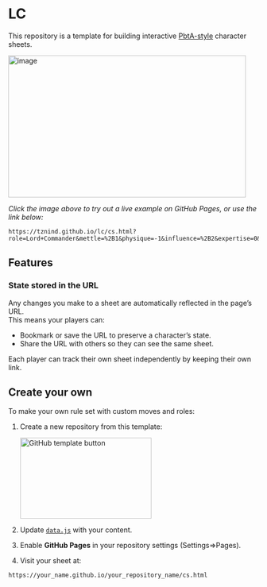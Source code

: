 # LC
This repository is a template for building interactive [PbtA-style](https://en.wikipedia.org/wiki/Powered_by_the_Apocalypse?utm_source=chatgpt.com) character sheets.

<a href="https://tznind.github.io/lc/cs.html?role=Lord+Commander&mettle=%2B1&physique=-1&influence=%2B2&expertise=0&conviction=%2B1&name=Selene+Vortrix&player=Thomas">
<img width="478" height="286" alt="image" src="https://github.com/user-attachments/assets/02a1f67c-de79-4e7e-a043-8e90e0f645f2" />
</a>

_Click the image above to try out a live example on GitHub Pages, or use the link below:_

```
https://tznind.github.io/lc/cs.html?role=Lord+Commander&mettle=%2B1&physique=-1&influence=%2B2&expertise=0&conviction=%2B1&name=Selene+Vortrix&player=Thomas
```

## Features

### State stored in the URL
Any changes you make to a sheet are automatically reflected in the page’s URL.  
This means your players can:

- Bookmark or save the URL to preserve a character’s state.  
- Share the URL with others so they can see the same sheet.  

Each player can track their own sheet independently by keeping their own link.

## Create your own

To make your own rule set with custom moves and roles:

1. Create a new repository from this template:  

   <img width="264" height="163" alt="GitHub template button" src="https://github.com/user-attachments/assets/6c97f925-6db8-4687-ba26-101705bf736e" />

2. Update [`data.js`](./data.js) with your content.  
3. Enable **GitHub Pages** in your repository settings (Settings=>Pages).  
4. Visit your sheet at:  

```
https://your_name.github.io/your_repository_name/cs.html
```
